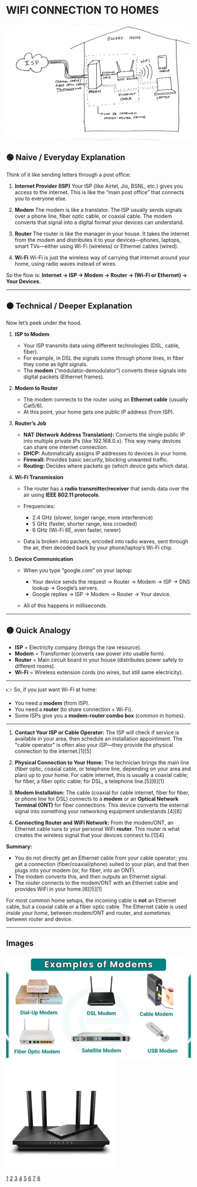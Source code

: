 # WIFI CONNECTION TO HOMES

![Wifi Connection](/images/05-09-2025/wifi_connection.jpg)


## 🟢 Naive / Everyday Explanation

Think of it like sending letters through a post office:

1. **Internet Provider (ISP)**
   Your ISP (like Airtel, Jio, BSNL, etc.) gives you access to the internet. This is like the “main post office” that connects you to everyone else.

2. **Modem**
   The modem is like a translator. The ISP usually sends signals over a phone line, fiber optic cable, or coaxial cable. The modem converts that signal into a digital format your devices can understand.

3. **Router**
   The router is like the manager in your house. It takes the internet from the modem and distributes it to your devices—phones, laptops, smart TVs—either using Wi-Fi (wireless) or Ethernet cables (wired).

4. **Wi-Fi**
   Wi-Fi is just the wireless way of carrying that internet around your home, using radio waves instead of wires.

So the flow is:
**Internet → ISP → Modem → Router → (Wi-Fi or Ethernet) → Your Devices.**

---

## 🟠 Technical / Deeper Explanation

Now let’s peek under the hood.

1. **ISP to Modem**

   * Your ISP transmits data using different technologies (DSL, cable, fiber).
   * For example, in DSL the signals come through phone lines, in fiber they come as light signals.
   * The **modem** (“modulator-demodulator”) converts these signals into digital packets (Ethernet frames).

2. **Modem to Router**

   * The modem connects to the router using an **Ethernet cable** (usually Cat5/6).
   * At this point, your home gets one public IP address (from ISP).

3. **Router’s Job**

   * **NAT (Network Address Translation):** Converts the single public IP into multiple private IPs (like 192.168.0.x). This way many devices can share one internet connection.
   * **DHCP:** Automatically assigns IP addresses to devices in your home.
   * **Firewall:** Provides basic security, blocking unwanted traffic.
   * **Routing:** Decides where packets go (which device gets which data).

4. **Wi-Fi Transmission**

   * The router has a **radio transmitter/receiver** that sends data over the air using **IEEE 802.11 protocols**.
   * Frequencies:

     * 2.4 GHz (slower, longer range, more interference)
     * 5 GHz (faster, shorter range, less crowded)
     * 6 GHz (Wi-Fi 6E, even faster, newer)
   * Data is broken into packets, encoded into radio waves, sent through the air, then decoded back by your phone/laptop’s Wi-Fi chip.

5. **Device Communication**

   * When you type “google.com” on your laptop:

     * Your device sends the request → Router → Modem → ISP → DNS lookup → Google’s servers.
     * Google replies → ISP → Modem → Router → Your device.
   * All of this happens in milliseconds.

---

## 🟡 Quick Analogy

* **ISP** = Electricity company (brings the raw resource).
* **Modem** = Transformer (converts raw power into usable form).
* **Router** = Main circuit board in your house (distributes power safely to different rooms).
* **Wi-Fi** = Wireless extension cords (no wires, but still same electricity).

---

👉 So, if you just want Wi-Fi at home:

* You need a **modem** (from ISP).
* You need a **router** (to share connection + Wi-Fi).
* Some ISPs give you a **modem-router combo box** (common in homes).

---



1. **Contact Your ISP or Cable Operator:** The ISP will check if service is available in your area, then schedule an installation appointment. The "cable operator" is often also your ISP—they provide the physical connection to the internet.[1][5]

2. **Physical Connection to Your Home:** The technician brings the main line (fiber optic, coaxial cable, or telephone line, depending on your area and plan) up to your home. For cable internet, this is usually a coaxial cable; for fiber, a fiber optic cable; for DSL, a telephone line.[5][6][1]

3. **Modem Installation:** The cable (coaxial for cable internet, fiber for fiber, or phone line for DSL) connects to a **modem** or an **Optical Network Terminal (ONT)** for fiber connections. This device converts the external signal into something your networking equipment understands.[4][6]

4. **Connecting Router and WiFi Network:** From the modem/ONT, an Ethernet cable runs to your personal WiFi **router**. This router is what creates the wireless signal that your devices connect to.[1][4]

**Summary:**  
- You do not directly get an Ethernet cable from your cable operator; you get a connection (fiber/coaxial/phone) suited to your plan, and that then plugs into your modem (or, for fiber, into an ONT).  
- The modem converts this, and then outputs an Ethernet signal.
- The router connects to the modem/ONT with an Ethernet cable and provides WiFi in your home.[6][5][1]

For most common home setups, the incoming cable is **not** an Ethernet cable, but a coaxial cable or a fiber optic cable. The Ethernet cable is used *inside your home*, between modem/ONT and router, and sometimes between router and device.


---

## Images
![Wifi modem](/images/05-09-2025/modems.webp)
![Wifi router](/images/05-09-2025/wifi_router.jpg)

[1](https://thenetworkinstallers.com/blog/fiber-internet-installation/)
[2](https://amorserv.com/insights/fiber-to-the-home-installation-procedure)
[3](https://www.optimum.com/articles/internet/fiber-optic-cable-installation)
[4](https://www.actcorp.in/blog/what-do-i-need-to-install-fiber-optic-internet-in-my-house)
[5](https://telemantrra.com/how-is-fiber-optic-internet-installed-at-home-a-step-by-step-guide/)
[6](https://mercuryfiber.com/blog/how-is-fiber-internet-installed/)
[7](https://highlinefast.com/about/installation-process)
[8](https://dgtlinfra.com/fiber-optic-cable-installation-process/)